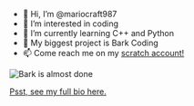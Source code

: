 - 👋 Hi, I’m @mariocraft987
- 👀 I’m interested in coding
- 🌱 I’m currently learning C++ and Python
- 💞️ My biggest project is Bark Coding
- 📫 Come reach me on my <a href="https://scratch.mit.edu/users/mariocraft987/" target="_blank">scratch account!</a>

![Bark is almost done](https://img.shields.io/badge/Bark%20Coding-78%25%20done-dodgerblue)

[Psst, see my full bio here.](https://github.com/Mariocraft987/Mariocraft987/blob/main/FULLREADME.md)

<!---
Mariocraft987/Mariocraft987 is a ✨ special ✨ repository because its `README.md` (this file) appears on your GitHub profile.
You can click the Preview link to take a look at your changes.
--->
